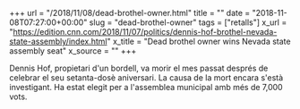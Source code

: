 +++
url = "/2018/11/08/dead-brothel-owner.html"
title = ""
date = "2018-11-08T07:27:00+00:00"
slug = "dead-brothel-owner"
tags = ["retalls"]
x_url = "https://edition.cnn.com/2018/11/07/politics/dennis-hof-brothel-nevada-state-assembly/index.html"
x_title = "Dead brothel owner wins Nevada state assembly seat"
x_source = ""
+++


Dennis Hof, propietari d'un bordell, va morir el mes passat després de celebrar el seu setanta-dosè aniversari. La causa de la mort encara s'està investigant. Ha estat elegit per a l'assemblea municipal amb més de 7,000 vots.
